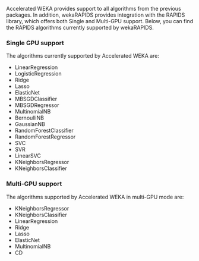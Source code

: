 Accelerated WEKA provides support to all algorithms from the previous packages.
In addition, wekaRAPIDS provides integration with the RAPIDS library, which offers both Single and Multi-GPU support.
Below, you can find the RAPIDS algorithms currently supported by wekaRAPIDS.  

### Single GPU support

The algorithms currently supported by Accelerated WEKA are:

- LinearRegression
- LogisticRegression
- Ridge
- Lasso
- ElasticNet
- MBSGDClassifier
- MBSGDRegressor
- MultinomialNB
- BernoulliNB
- GaussianNB
- RandomForestClassifier
- RandomForestRegressor
- SVC
- SVR
- LinearSVC
- KNeighborsRegressor
- KNeighborsClassifier

### Multi-GPU support

The algorithms supported by Accelerated WEKA in multi-GPU mode are:

- KNeighborsRegressor
- KNeighborsClassifier
- LinearRegression
- Ridge
- Lasso
- ElasticNet
- MultinomialNB
- CD
